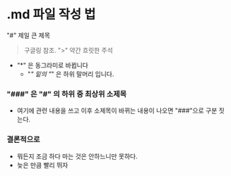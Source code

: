# .md 파일 작성 법
"#" 제일 큰 제목
> 구글링 참조.
">" 약간 흐릿한 주석



* "*" 은 동그라미로 바뀝니다
  * "*" 밑의 "*" 은 하위 말머리 입니다.




### "###" 은 "#" 의 하위 중 최상위 소제목
* 여기에 관련 내용을 쓰고 이후 소제목이 바뀌는 내용이 나오면 "###"으로 구분 짓는다.




### 결론적으로

* 뭐든지 조금 하다 마는 것은 안하느니만 못하다.
* 늦은 만큼 빨리 뛰자
